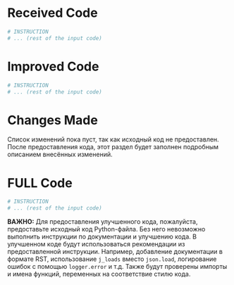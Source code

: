 # Received Code

```python
# INSTRUCTION
# ... (rest of the input code)
```

# Improved Code

```python
# INSTRUCTION
# ... (rest of the input code)
```

# Changes Made

Список изменений пока пуст, так как исходный код не предоставлен.  После предоставления кода, этот раздел будет заполнен подробным описанием внесённых изменений.


# FULL Code

```python
# INSTRUCTION
# ... (rest of the input code)
```

**ВАЖНО:**  Для предоставления улучшенного кода, пожалуйста, предоставьте исходный код Python-файла.  Без него невозможно выполнить инструкции по документации и улучшению кода.  В улучшенном коде будут использоваться рекомендации из предоставленной инструкции.  Например, добавление документации в формате RST, использование `j_loads` вместо `json.load`, логирование ошибок с помощью `logger.error` и т.д.  Также будут проверены импорты и имена функций, переменных на соответствие стилю кода.